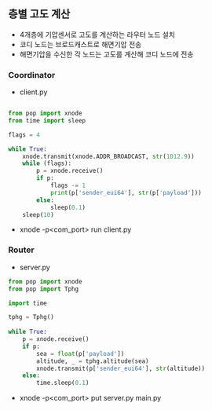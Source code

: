 ## 층별 고도 계산
- 4개층에 기압센서로 고도를 계산하는 라우터 노드 설치
- 코디 노드는 브로드캐스트로 해면기압 전송
- 해면기압을 수신한 각 노드는 고도를 계산해 코디 노드에 전송

### Coordinator
- client.py
```python

from pop import xnode
from time import sleep

flags = 4

while True:
    xnode.transmit(xnode.ADDR_BROADCAST, str(1012.9))
    while (flags):   
        p = xnode.receive()
        if p:
            flags -= 1
            print(p['sender_eui64'], str(p['payload']))
        else:
            sleep(0.1)
    sleep(10)
```

- xnode -p<com_port> run client.py

### Router
- server.py
```python
from pop import xnode
from pop import Tphg

import time

tphg = Tphg()
   
while True:
    p = xnode.receive()
    if p:
        sea = float(p['payload'])
        altitude, _ = tphg.altitude(sea) 
        xnode.transmit(p['sender_eui64'], str(altitude))
    else:
        time.sleep(0.1)
```

- xnode -p<com_port> put server.py main.py
